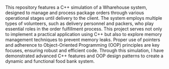 This repository features a C++ simulation of a Wharehouse system, designed to manage and process package orders through various operational stages until delivery to the client.
The system employs multiple types of volunteers, such as delivery personnel and packers, who play essential roles in the order fulfillment process.
This project serves not only to implement a practical application using C++ but also to explore memory management techniques to prevent memory leaks.
Proper use of pointers and adherence to Object-Oriented Programming (OOP) principles are key focuses, ensuring robust and efficient code.
Through this simulation, I have demonstrated advanced C++ features and OOP design patterns to create a dynamic and functional food bank system.
